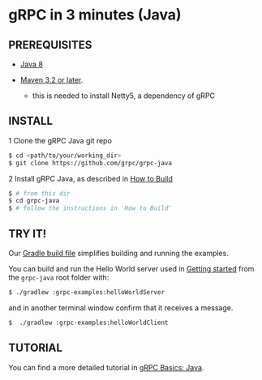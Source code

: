 gRPC in 3 minutes (Java)
========================

PREREQUISITES
-------------

- [Java 8](http://docs.oracle.com/javase/8/docs/technotes/guides/install/install_overview.html)

- [Maven 3.2 or later](http://maven.apache.org/download.cgi).
  - this is needed to install Netty5, a dependency of gRPC

INSTALL
-------

1 Clone the gRPC Java git repo
```sh
$ cd <path/to/your/working_dir>
$ git clone https://github.com/grpc/grpc-java
```

2 Install gRPC Java, as described in [How to Build](https://github.com/grpc/grpc-java#how-to-build)
```sh
$ # from this dir
$ cd grpc-java
$ # follow the instructions in 'How to Build'
```

TRY IT!
-------

Our [Gradle build file](https://github.com/grpc/grpc-java/blob/master/examples/build.gradle) simplifies building and running the examples.

You can build and run the Hello World server used in [Getting started](https://github.com/grpc/grpc-common) from the `grpc-java` root folder with:

```sh
$ ./gradlew :grpc-examples:helloWorldServer
```

and in another terminal window confirm that it receives a message.

```sh
$  ./gradlew :grpc-examples:helloWorldClient
```

TUTORIAL
--------

You can find a more detailed tutorial in [gRPC Basics: Java](https://github.com/grpc/grpc-common/blob/master/java/javatutorial.md).
